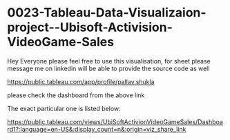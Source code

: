 # 0023-Tableau-Data-Visualizaion-project--Ubisoft-Activision-VideoGame-Sales

Hey Everyone please feel free to use this visualisation, for sheet please message me on linkedin will be able to provide the source code as well

https://public.tableau.com/app/profile/pallav.shukla

please check the dashboard from the above link

The exact particular one is listed below:

https://public.tableau.com/views/UbiSoftActivionVideoGameSales/Dashboard1?:language=en-US&:display_count=n&:origin=viz_share_link
